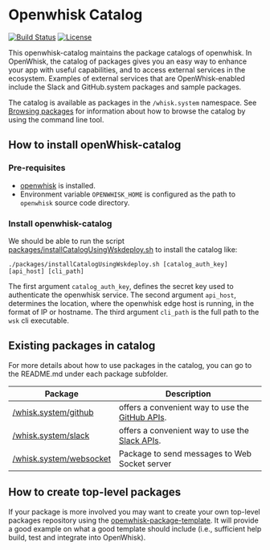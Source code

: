 <!--
#
# Licensed to the Apache Software Foundation (ASF) under one or more
# contributor license agreements.  See the NOTICE file distributed with
# this work for additional information regarding copyright ownership.
# The ASF licenses this file to You under the Apache License, Version 2.0
# (the "License"); you may not use this file except in compliance with
# the License.  You may obtain a copy of the License at
#
#     http://www.apache.org/licenses/LICENSE-2.0
#
# Unless required by applicable law or agreed to in writing, software
# distributed under the License is distributed on an "AS IS" BASIS,
# WITHOUT WARRANTIES OR CONDITIONS OF ANY KIND, either express or implied.
# See the License for the specific language governing permissions and
# limitations under the License.
#
-->

# Openwhisk Catalog

[![Build Status](https://travis-ci.com/apache/openwhisk-catalog.svg?branch=master)](https://travis-ci.com/github/apache/openwhisk-catalog)
[![License](https://img.shields.io/badge/license-Apache--2.0-blue.svg)](http://www.apache.org/licenses/LICENSE-2.0)

This openwhisk-catalog maintains the package catalogs of openwhisk. In OpenWhisk, the catalog
of packages gives you an easy way to enhance your app with useful capabilities, and to access
external services in the ecosystem. Examples of external services that are OpenWhisk-enabled
include the Slack and GitHub.system packages and sample packages.

The catalog is available as packages in the `/whisk.system` namespace. See [Browsing packages](https://github.com/openwhisk/openwhisk/blob/master/docs/packages.md#browsing-packages)
for information about how to browse the catalog by using the command line tool.

## How to install openWhisk-catalog

### Pre-requisites
- [openwhisk](https://github.com/openwhisk/openwhisk/blob/master/README.md) is installed.
- Environment variable `OPENWHISK_HOME` is configured as the path to `openwhisk` source code directory.


### Install openwhisk-catalog

We should be able to run the script [packages/installCatalogUsingWskdeploy.sh](packages/installCatalogUsingWskdeploy.sh) to install the catalog like:

```
./packages/installCatalogUsingWskdeploy.sh [catalog_auth_key] [api_host] [cli_path]
```

The first argument `catalog_auth_key`, defines the secret key used to authenticate the openwhisk
service. The second argument `api_host`, determines the location, where the openwhisk edge host is running,
in the format of IP or hostname. The third argument `cli_path` is the full path to the `wsk` cli executable.

## Existing packages in catalog

For more details about how to use packages in the catalog, you can go to the README.md under each package subfolder.

| Package | Description |
| --- | --- |
| [/whisk.system/github](./packages/github/README.md) | offers a convenient way to use the [GitHub APIs](https://developer.github.com/). |
| [/whisk.system/slack](./packages/slack/README.md) | offers a convenient way to use the [Slack APIs](https://api.slack.com/). |
| [/whisk.system/websocket](./packages/websocket/README.md) | Package to send messages to Web Socket server|

<!--
TODO: place holder until we have a README for samples
| [/whisk.system/samples](./packages/samples/README.md) | offers sample actions in different programming languages |
-->
<!--
TODO: place holder until we have a README for utils
| [/whisk.system/utils](./packages/utils/README.md) | offers utilities actions such as cat, echo, and etc. |
-->

## How to create top-level packages

If your package is more involved you may want to create your own top-level packages repository using the [openwhisk-package-template](https://github.com/openwhisk/openwhisk-package-template). It will provide a good example on what a good template should include (i.e., sufficient help build, test and integrate into OpenWhisk).
